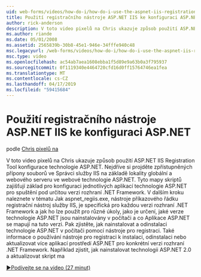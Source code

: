 ```yaml
---
uid: web-forms/videos/how-do-i/how-do-i-use-the-aspnet-iis-registration-tool-to-configure-aspnet
title: Použití registračního nástroje ASP.NET IIS ke konfiguraci ASP.NET | Dokumentace Microsoftu
author: rick-anderson
description: V toto video pixelů na Chris ukazuje způsob použití ASP.NET IIS Registration Tool konfigurace technologie ASP.NET. Nejdříve si projděte zpřístupněných přípony souborů pro technologii ASP.NET...
ms.author: riande
ms.date: 05/01/2008
ms.assetid: 2565839b-30b8-45e1-946e-34fffe940c48
msc.legacyurl: /web-forms/videos/how-do-i/how-do-i-use-the-aspnet-iis-registration-tool-to-configure-aspnet
msc.type: video
ms.openlocfilehash: ac54ab7aea1608ebba1f5d89e9a63b0a3f795937
ms.sourcegitcommit: 0f1119340e4464720cfd16d0ff15764746ea1fea
ms.translationtype: MT
ms.contentlocale: cs-CZ
ms.lasthandoff: 04/17/2019
ms.locfileid: "59415684"
---
```

# <a name="how-do-i-use-the-aspnet-iis-registration-tool-to-configure-aspnet"></a>Použití registračního nástroje ASP.NET IIS ke konfiguraci ASP.NET

podle [Chris pixelů na](https://twitter.com/chrispels)

V toto video pixelů na Chris ukazuje způsob použití ASP.NET IIS Registration Tool konfigurace technologie ASP.NET. Nejdříve si projděte zpřístupněných přípony souborů ve Správci služby IIS na základě lokality globální a webového serveru ve webové technologie ASP.NET. Tyto mapy skriptů zajišťují základ pro konfiguraci jednotlivých aplikací technologie ASP.NET pro spuštění pod určitou verzi rozhraní .NET Framework. V dalším kroku naleznete v tématu Jak aspnet\_regiis.exe, nástroje příkazového řádku registrační nástroj služby IIS, je specifická pro každou verzi rozhraní .NET Framework a jak ho lze použít pro různé úkoly, jako je určení, jaké verze technologie ASP.NET jsou nainstalovány v počítači a co Aplikace ASP.NET se mapují na tuto verzi. Pak zjistěte, jak nainstalovat a odinstalaci technologie ASP.NET v počítači pomocí nástroje pro registraci. Také informace o používání nástroje pro registraci k instalaci, odinstalaci nebo aktualizovat více aplikací prostředí ASP.NET pro konkrétní verzi rozhraní .NET Framework. Například zjistit, jak nainstalovat technologii ASP.NET 2.0 a aktualizovat skript ma

[&#9654;Podívejte se na video (27 minut)](https://channel9.msdn.com/Blogs/ASP-NET-Site-Videos/how-do-i-use-the-aspnet-iis-registration-tool-to-configure-aspnet)

